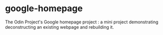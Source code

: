 # google-homepage
The Odin Project's Google homepage project : a mini project demonstrating deconstructing an existing webpage and rebuilding it.
